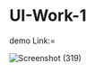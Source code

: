 # UI-Work-1

demo Link:=



![Screenshot (319)](https://user-images.githubusercontent.com/98746402/215472536-92cfe792-0e93-4e3d-ab2b-c6d62cc085d1.png)
